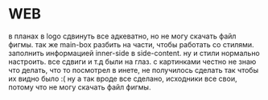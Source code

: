 # WEB
в планах в logo сдвинуть все адкеватно, но не могу скачать файл фигмы.
так же main-box разбить на части, чтобы работать со стилями.
заполнить информацией inner-side в side-content.
ну и стили нормально настроить.
все сдвиги и т.д были на глаз.
с картинками честно не знаю что делать, что то посмотрел в инете, не получилось сделать так чтобы их видно было :(
ну а так вроде все сделано, исходники все свои, потому что не могу скачать файл фигмы.
